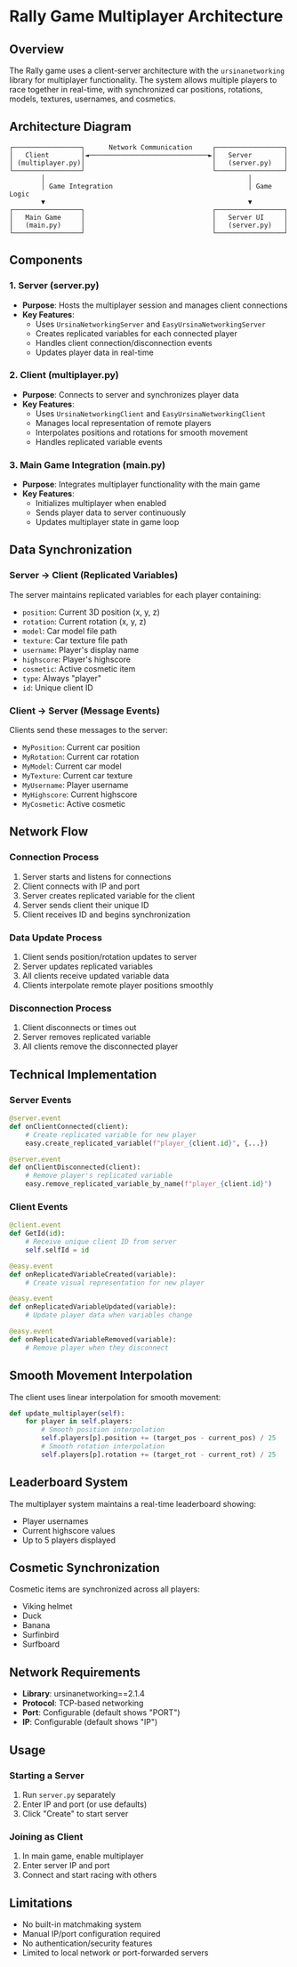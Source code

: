 # Rally Game Multiplayer Architecture

## Overview
The Rally game uses a client-server architecture with the `ursinanetworking` library for multiplayer functionality. The system allows multiple players to race together in real-time, with synchronized car positions, rotations, models, textures, usernames, and cosmetics.

## Architecture Diagram

```
┌─────────────────┐      Network Communication     ┌─────────────────┐
│   Client        │◄──────────────────────────────►│   Server        │
│ (multiplayer.py)│                                │   (server.py)   │
└─────────────────┘                                └─────────────────┘
        │                                                   │
        │ Game Integration                                  │ Game Logic
        ▼                                                   ▼
┌─────────────────┐                                ┌─────────────────┐
│   Main Game     │                                │   Server UI     │
│   (main.py)     │                                │   (server.py)   │
└─────────────────┘                                └─────────────────┘
```

## Components

### 1. Server (server.py)
- **Purpose**: Hosts the multiplayer session and manages client connections
- **Key Features**:
  - Uses `UrsinaNetworkingServer` and `EasyUrsinaNetworkingServer`
  - Creates replicated variables for each connected player
  - Handles client connection/disconnection events
  - Updates player data in real-time

### 2. Client (multiplayer.py)
- **Purpose**: Connects to server and synchronizes player data
- **Key Features**:
  - Uses `UrsinaNetworkingClient` and `EasyUrsinaNetworkingClient`
  - Manages local representation of remote players
  - Interpolates positions and rotations for smooth movement
  - Handles replicated variable events

### 3. Main Game Integration (main.py)
- **Purpose**: Integrates multiplayer functionality with the main game
- **Key Features**:
  - Initializes multiplayer when enabled
  - Sends player data to server continuously
  - Updates multiplayer state in game loop

## Data Synchronization

### Server → Client (Replicated Variables)
The server maintains replicated variables for each player containing:
- `position`: Current 3D position (x, y, z)
- `rotation`: Current rotation (x, y, z)
- `model`: Car model file path
- `texture`: Car texture file path
- `username`: Player's display name
- `highscore`: Player's highscore
- `cosmetic`: Active cosmetic item
- `type`: Always "player"
- `id`: Unique client ID

### Client → Server (Message Events)
Clients send these messages to the server:
- `MyPosition`: Current car position
- `MyRotation`: Current car rotation
- `MyModel`: Current car model
- `MyTexture`: Current car texture
- `MyUsername`: Player username
- `MyHighscore`: Current highscore
- `MyCosmetic`: Active cosmetic

## Network Flow

### Connection Process
1. Server starts and listens for connections
2. Client connects with IP and port
3. Server creates replicated variable for the client
4. Server sends client their unique ID
5. Client receives ID and begins synchronization

### Data Update Process
1. Client sends position/rotation updates to server
2. Server updates replicated variables
3. All clients receive updated variable data
4. Clients interpolate remote player positions smoothly

### Disconnection Process
1. Client disconnects or times out
2. Server removes replicated variable
3. All clients remove the disconnected player

## Technical Implementation

### Server Events
```python
@server.event
def onClientConnected(client):
    # Create replicated variable for new player
    easy.create_replicated_variable(f"player_{client.id}", {...})

@server.event  
def onClientDisconnected(client):
    # Remove player's replicated variable
    easy.remove_replicated_variable_by_name(f"player_{client.id}")
```

### Client Events
```python
@client.event
def GetId(id):
    # Receive unique client ID from server
    self.selfId = id

@easy.event
def onReplicatedVariableCreated(variable):
    # Create visual representation for new player

@easy.event  
def onReplicatedVariableUpdated(variable):
    # Update player data when variables change

@easy.event
def onReplicatedVariableRemoved(variable):
    # Remove player when they disconnect
```

## Smooth Movement Interpolation

The client uses linear interpolation for smooth movement:
```python
def update_multiplayer(self):
    for player in self.players:
        # Smooth position interpolation
        self.players[p].position += (target_pos - current_pos) / 25
        # Smooth rotation interpolation  
        self.players[p].rotation += (target_rot - current_rot) / 25
```

## Leaderboard System

The multiplayer system maintains a real-time leaderboard showing:
- Player usernames
- Current highscore values
- Up to 5 players displayed

## Cosmetic Synchronization

Cosmetic items are synchronized across all players:
- Viking helmet
- Duck
- Banana
- Surfinbird
- Surfboard

## Network Requirements

- **Library**: ursinanetworking==2.1.4
- **Protocol**: TCP-based networking
- **Port**: Configurable (default shows "PORT")
- **IP**: Configurable (default shows "IP")

## Usage

### Starting a Server
1. Run `server.py` separately
2. Enter IP and port (or use defaults)
3. Click "Create" to start server

### Joining as Client
1. In main game, enable multiplayer
2. Enter server IP and port
3. Connect and start racing with others

## Limitations

- No built-in matchmaking system
- Manual IP/port configuration required
- No authentication/security features
- Limited to local network or port-forwarded servers
